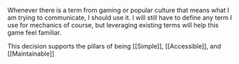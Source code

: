 Whenever there is a term from gaming or popular culture that means what I am trying to communicate, I should use it. I will still have to define any term I use for mechanics of course, but leveraging existing terms will help this game feel familiar.

This decision supports the pillars of being [[Simple]], [[Accessible]], and [[Maintainable]]